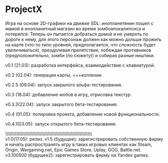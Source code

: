 # ProjectX
Игра на основе 2D-графики на движке SDL: инопланетянин пошел с мамой в инопланетный магазин во время зомбоапокалипсиса и потерялся. Теперь он пытается добраться домой и не умереть по дороге к нему, для этого персонаж должен как можно дольше прожить на карте (что-то типо уровней, предполагается, что сложность будет увеличиваться), преодолевая препятствия, побеждая противников (предположительно, зомби (по сюжету)) и собирая разные ништяки.

v0.1 (21.03): разработка интерфейса, взаимодействие с клавиатурой.

v0.2 (02.04): генерация карты, +++коллизии.

v0.2.5 (09.04): запуск закрытого альфа-тестирования.

v0.3 (18.04): добавление мобов в игру, отрисовка текстур.

v0.3.3(22.04): запуск закрытого бета-тестирования.

v0.4 (01.05): полировка проекта, добавление новой функциональности.

v0.4.1(03.05): запуск открытого бета-тестирования.

\\\\\\\\\\\\\\\\\\\\\\\\\\\\\\\\\\\\\\\\\\\\\\\\\\\\\\\\\\\\\\\\\\\\\\\\\\\\\\\\\\\\\\\\\\\\\\\\\\\\\\\\\\\\\\\\\\\\\\\\\\\\\\\
v1.0(17.05): релиз.
v1.5 (будущее): зарегистрировать собственную фирму и начать распространять игру в таких игровых клиентах как Steam, Origin, Wargaming.net, Epic Games Store, Uplay, GOG, Battle.net.
v3.100500 (будущее2): зарегистрировать фирму на Yandex games. 
